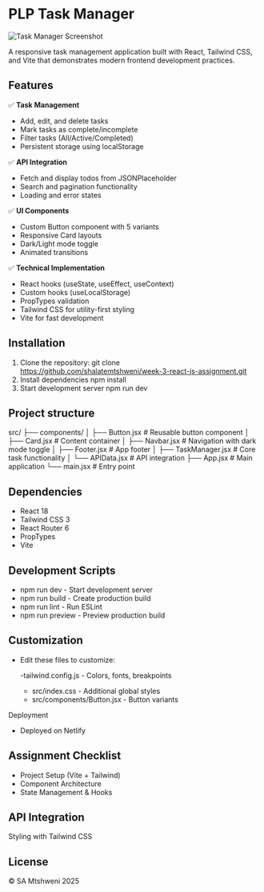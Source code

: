 # PLP Task Manager

![Task Manager Screenshot](./screenshot.png) <!-- Add your screenshot here -->

A responsive task management application built with React, Tailwind CSS, and Vite that demonstrates modern frontend development practices.

## Features

✅ **Task Management**  
- Add, edit, and delete tasks  
- Mark tasks as complete/incomplete  
- Filter tasks (All/Active/Completed)  
- Persistent storage using localStorage  

✅ **API Integration**  
- Fetch and display todos from JSONPlaceholder  
- Search and pagination functionality  
- Loading and error states  

✅ **UI Components**  
- Custom Button component with 5 variants  
- Responsive Card layouts  
- Dark/Light mode toggle  
- Animated transitions  

✅ **Technical Implementation**  
- React hooks (useState, useEffect, useContext)  
- Custom hooks (useLocalStorage)  
- PropTypes validation  
- Tailwind CSS for utility-first styling  
- Vite for fast development  

## Installation

1. Clone the repository:
git clone https://github.com/shalatemtshweni/week-3-react-js-assignment.git
2. Install dependencies
npm install
3. Start development server
npm run dev

## Project structure
src/
├── components/
│   ├── Button.jsx       # Reusable button component
│   ├── Card.jsx         # Content container
│   ├── Navbar.jsx       # Navigation with dark mode toggle
│   ├── Footer.jsx       # App footer
│   ├── TaskManager.jsx  # Core task functionality
│   └── APIData.jsx      # API integration
├── App.jsx              # Main application
└── main.jsx             # Entry point

## Dependencies
  - React 18
  - Tailwind CSS 3
  - React Router 6
  - PropTypes
  - Vite

## Development Scripts
 - npm run dev - Start development server
 - npm run build - Create production build
 - npm run lint - Run ESLint
 - npm run preview - Preview production build

## Customization
- Edit these files to customize:

    -tailwind.config.js - Colors, fonts, breakpoints
    - src/index.css - Additional global styles
    - src/components/Button.jsx - Button variants

Deployment
- Deployed on Netlify 

## Assignment Checklist
- Project Setup (Vite + Tailwind)
- Component Architecture
- State Management & Hooks

## API Integration

Styling with Tailwind CSS

## License
© SA Mtshweni 2025